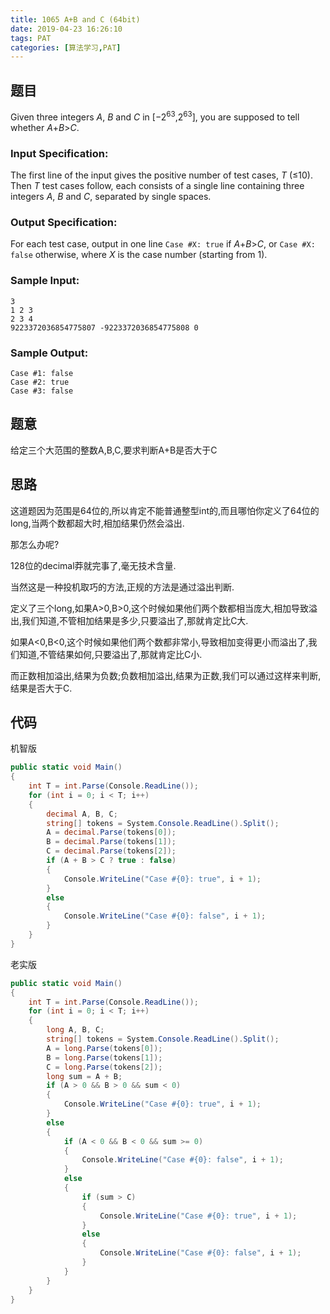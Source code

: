 ```yaml
---
title: 1065 A+B and C (64bit)
date: 2019-04-23 16:26:10
tags: PAT
categories: [算法学习,PAT]
---
```


## 题目

Given three integers *A*, *B* and *C* in [−2<sup>63</sup>,2<sup>63</sup>], you are supposed to tell whether *A*+*B*>*C*.

### Input Specification:

The first line of the input gives the positive number of test cases, *T* (≤10). Then *T* test cases follow, each consists of a single line containing three integers *A*, *B* and *C*, separated by single spaces.

### Output Specification:

For each test case, output in one line `Case #X: true` if *A*+*B*>*C*, or `Case #X: false` otherwise, where *X* is the case number (starting from 1).

### Sample Input:

```in
3
1 2 3
2 3 4
9223372036854775807 -9223372036854775808 0
```

### Sample Output:

```out
Case #1: false
Case #2: true
Case #3: false
```

<!-- more -->

## 题意

给定三个大范围的整数A,B,C,要求判断A+B是否大于C

## 思路

这道题因为范围是64位的,所以肯定不能普通整型int的,而且哪怕你定义了64位的long,当两个数都超大时,相加结果仍然会溢出.

那怎么办呢?

128位的decimal莽就完事了,毫无技术含量.

当然这是一种投机取巧的方法,正规的方法是通过溢出判断.

定义了三个long,如果A>0,B>0,这个时候如果他们两个数都相当庞大,相加导致溢出,我们知道,不管相加结果是多少,只要溢出了,那就肯定比C大.

如果A<0,B<0,这个时候如果他们两个数都非常小,导致相加变得更小而溢出了,我们知道,不管结果如何,只要溢出了,那就肯定比C小.

而正数相加溢出,结果为负数;负数相加溢出,结果为正数,我们可以通过这样来判断,结果是否大于C.

## 代码

机智版


```c#
public static void Main()
{
    int T = int.Parse(Console.ReadLine());
    for (int i = 0; i < T; i++)
    {
        decimal A, B, C;
        string[] tokens = System.Console.ReadLine().Split();
        A = decimal.Parse(tokens[0]);
        B = decimal.Parse(tokens[1]);
        C = decimal.Parse(tokens[2]);
        if (A + B > C ? true : false)
        {
            Console.WriteLine("Case #{0}: true", i + 1);
        }
        else
        {
            Console.WriteLine("Case #{0}: false", i + 1);
        }
    }
}
```

老实版

```c#
public static void Main()
{
    int T = int.Parse(Console.ReadLine());
    for (int i = 0; i < T; i++)
    {
        long A, B, C;
        string[] tokens = System.Console.ReadLine().Split();
        A = long.Parse(tokens[0]);
        B = long.Parse(tokens[1]);
        C = long.Parse(tokens[2]);
        long sum = A + B;
        if (A > 0 && B > 0 && sum < 0)
        {
            Console.WriteLine("Case #{0}: true", i + 1);
        }
        else
        {
            if (A < 0 && B < 0 && sum >= 0)
            {
                Console.WriteLine("Case #{0}: false", i + 1);
            }
            else
            {
                if (sum > C)
                {
                    Console.WriteLine("Case #{0}: true", i + 1);
                }
                else
                {
                    Console.WriteLine("Case #{0}: false", i + 1);
                }
            }
        }
    }
}
```

